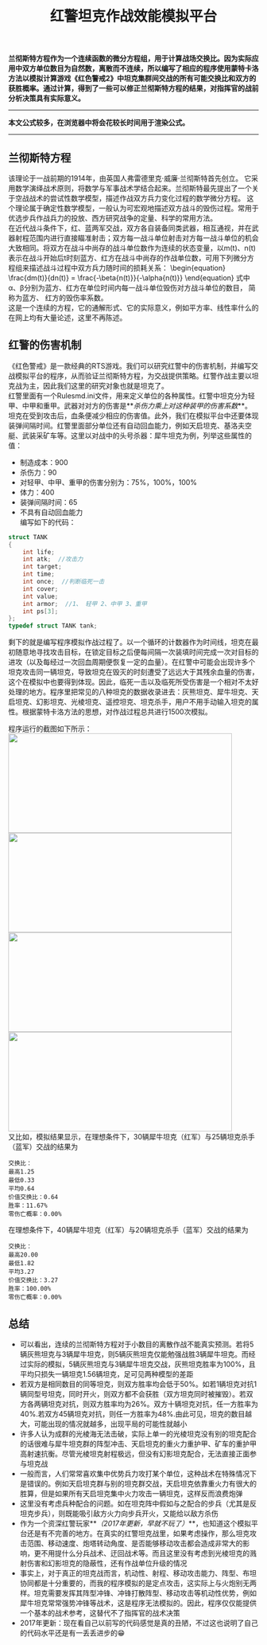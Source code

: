 ﻿---
title: 红警坦克作战效能模拟平台
categories:
- Programming
tags:
- 兰彻斯特方程 
- 蒙特卡洛方法 
- C语言
- 作战效能模拟 
updated: 2017-5-22 
---
<script type="text/x-mathjax-config">
  		MathJax.Hub.Config({
            tex2jax: {
                inlineMath: [['$','$'], ['\\(','\\)']]
            },
  			TeX: { 
                equationNumbers: {  
                    autoNumber: "AMS"  
                },
     		    extensions: ["AMSmath.js"]
            },
            CommonHTML: { 
                linebreaks: { 
                    automatic: true 
                } 
            },
            "HTML-CSS": { 
                linebreaks: { 
                    automatic: true 
                } 
            },
            SVG: { 
                linebreaks: { 
                    automatic: true 
                } 
            }
  		});
		</script>
 <script type="text/javascript" src="https://cdn.mathjax.org/mathjax/latest/MathJax.js?config=TeX-AMS-MML_HTMLorMML"></script>
**兰彻斯特方程作为一个连续函数的微分方程组，用于计算战场交换比。因为实际应用中双方单位数目为自然数，离散而不连续，所以编写了相应的程序使用蒙特卡洛方法以模拟计算游戏《红色警戒2》中坦克集群间交战的所有可能交换比和双方的获胜概率。通过计算，得到了一些可以修正兰彻斯特方程的结果，对指挥官的战前分析决策具有实际意义。**

---
**本文公式较多，在浏览器中将会花较长时间用于渲染公式。**  
  
--- 

## 兰彻斯特方程
该理论于一战前期的1914年，由英国人弗雷德里克·威廉·兰彻斯特首先创立。
它采用数学演绎战术原则，将数学与军事战术学结合起来。兰彻斯特最先提出了一个关于空战战术的尝试性数学模型，描述作战双方兵力变化过程的数学微分方程。
这个理论属于确定性数学模型，一般认为可宏观地描述双方战斗的毁伤过程。常用于优选步兵作战兵力的投放、西方研究战争的定量、科学的常用方法。  
在近代战斗条件下，红、蓝两军交战，双方各自装备同类武器，相互通视，并在武器射程范围内进行直接瞄准射击；双方每一战斗单位射击对方每一战斗单位的机会大致相同。将双方在战斗中尚存的战斗单位数作为连续的状态变量，以m(t)、n(t)表示在战斗开始后t时刻蓝方、红方在战斗中尚存的作战单位数，可用下列微分方程组来描述战斗过程中双方兵力随时间的损耗关系：
\begin{equation}
\frac{dm(t)}{dn(t)} = \frac{-\beta{n(t)}}{-\alpha{n(t)}}
\end{equation}
式中α、β分别为蓝方、红方在单位时间内每一战斗单位毁伤对方战斗单位的数目， 简称为蓝方、 红方的毁伤率系数。  
这是一个连续的方程，它的通解形式、它的实际意义，例如平方率、线性率什么的在网上均有大量论述，这里不再陈述。

## 红警的伤害机制
《红色警戒》是一款经典的RTS游戏。我们可以研究红警中的伤害机制，并编写交战模拟平台的程序，从而验证兰彻斯特方程，为交战提供策略。红警作战主要以坦克战为主，因此我们这里的研究对象也就是坦克了。  
红警里面有一个Rulesmd.ini文件，用来定义单位的各种属性。红警中坦克分为轻甲、中甲和重甲。武器对对方的伤害是**_杀伤力乘上对这种装甲的伤害系数_**。坦克在受到攻击后，血条便减少相应的伤害值。此外，我们在模拟平台中还要体现装弹间隔时间。红警里面部分单位还有自动回血能力，例如天启坦克、基洛夫空艇、武装采矿车等。这里以对战中的头号杀器：犀牛坦克为例，列举这些属性的值：
* 制造成本：900
* 杀伤力：90
* 对轻甲、中甲、重甲的伤害分别为：75%，100%，100%
* 体力：400
* 装弹间隔时间：65
* 不具有自动回血能力  
编写如下的代码：
```c++
struct TANK
{
    int life;
    int atk;  //攻击力
    int target;
    int time;
    int once;  //判断临死一击
    int cover;
    int value;
    int armor;  //1、 轻甲 2、中甲 3、重甲
    int ps[3];
};
typedef struct TANK tank;
```

剩下的就是编写程序模拟作战过程了。以一个循环的计数器作为时间线，坦克在最初随意地寻找攻击目标，在锁定目标之后便每间隔一次装填时间完成一次对目标的进攻（以及每经过一次回血周期便恢复一定的血量）。在红警中可能会出现许多个坦克攻击同一辆坦克，导致坦克在毁灭的时刻遭受了远远大于其残余血量的伤害，这个在模拟中也要得到体现。因此，临死一击以及临死所受伤害是一个相对不太好处理的地方。程序里把常见的八种坦克的数据收录进去：灰熊坦克、犀牛坦克、天启坦克、幻影坦克、光棱坦克、遥控坦克、坦克杀手，用户不用手动输入坦克的属性。根据蒙特卡洛方法的思想，对作战过程总共进行1500次模拟。
  
程序运行的截图如下所示：
<img src="{{ site.url }}/assets//blog_images/tank1.png" width="450px" height="200px"/>
<img src="{{ site.url }}/assets//blog_images/tank2.png" width="450px" height="200px"/>
<img src="{{ site.url }}/assets//blog_images/tank3.png" width="450px" height="200px"/>
<img src="{{ site.url }}/assets//blog_images/tank4.png" width="450px" height="200px"/>  
又比如，模拟结果显示，在理想条件下，30辆犀牛坦克（红军）与25辆坦克杀手（蓝军）交战的结果为
```
交换比：  
最高1.25  
最低0.33  
平均0.64  
价值交换比：0.64  
胜率：11.67%  
零伤亡概率：0.00%  
```
在理想条件下，40辆犀牛坦克（红军）与20辆坦克杀手（蓝军）交战的结果为
```
交换比：  
最高20.00  
最低1.82  
平均3.27  
价值交换比：3.27  
胜率：100.00%  
零伤亡概率：0.00%  
```

## 总结
* 可以看出，连续的兰彻斯特方程对于小数目的离散作战不能真实预测。若将5辆灰熊坦克与3辆犀牛坦克，则5辆灰熊坦克仅能勉强战胜3辆犀牛坦克。而经过实际的模拟，5辆灰熊坦克与3辆犀牛坦克交战，灰熊坦克胜率为100%，且平均只损失一辆坦克1.56辆坦克，足可见两种模型的差距
* 若双方是相同数目的同等坦克，则双方胜率均会低于50%。如若1辆坦克对抗1辆同型号坦克，同时开火，则双方都不会获胜（双方坦克同时被摧毁）。若双方各两辆坦克对抗，则双方胜率均为26%。双方十辆坦克对抗，任一方胜率为40%.若双方45辆坦克对抗，则任一方胜率为48%.由此可见，坦克的数目越大，可能出现的情况就越多，出现平局的可能性就越小
* 许多人认为成群的光棱海无法击破，实际上单一的光棱坦克没有别的坦克配合的话很难与犀牛坦克群的阵型冲击、天启坦克的重火力重护甲、矿车的重护甲高射速抗衡。尽管光棱坦克射程极远，但没有幻影坦克配合，无法直接正面参与坦克战
* 一般而言，人们常常喜欢集中优势兵力攻打某个单位，这种战术在特殊情况下是错误的。例如天启坦克群与别的坦克群交战，天启坦克依靠重火力有很大的胜算，但是如果所有天启坦克集中火力攻击一辆坦克，这样反而浪费炮弹
* 这里没有考虑兵种配合的问题。如在坦克阵中假如与之配合的步兵（尤其是反坦克步兵），则既能吸引敌方火力向步兵开火，又能给以敌方杀伤
* 作为一个资深红警玩家**_（2017年更新，早就不玩了）_**，也知道这个模拟平台还是有不完善的地方。在真实的红警坦克战里，如果考虑操作，那么坦克攻击范围、移动速度、炮塔转动角度、是否能够移动攻击都会造成非常大的影响，更不用提什么分兵战术、迂回战术等。而且这里没有考虑到光棱坦克的溅射伤害和幻影坦克的隐蔽性，还有作战单位升级的情况
* 事实上，对于真正的坦克战而言，机动性、射程、移动攻击能力、阵型、布坦协同都是十分重要的，而我的程序模拟的是定点攻击，这实际上与火炮别无两样。坦克需要发挥其阵型冲锋、冲锋打散阵型、移动攻击等机动性优势，例如犀牛坦克常常强势冲锋等战术，这是程序无法模拟的。因此，程序仅仅能提供一个基本的战术参考，这替代不了指挥官的战术决策
* 2017年更新：现在看自己以前写的代码感觉是真的丑陋，不过这也说明了自己的代码水平还是有一丢丢进步的:grin:
